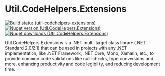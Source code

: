 # Util.CodeHelpers.Extensions
[![Build status (util-codehelpers-extensions)](https://github.com/alecgn/util-codehelpers-extensions/workflows/build/badge.svg)](#)
[![Nuget version (Util.CodeHelpers.Extensions)](https://img.shields.io/nuget/v/Util.CodeHelpers.Extensions)](https://nuget.org/packages/Util.CodeHelpers.Extensions) 
[![Nuget downloads (Util.CodeHelpers.Extensions)](https://img.shields.io/nuget/dt/Util.CodeHelpers.Extensions)](https://nuget.org/packages/Util.CodeHelpers.Extensions)

Util.CodeHelpers.Extensions is a .NET multi-target class library (.NET Standard 2.0/2.1) that can be used in projects with any .NET implementation, like .NET Framework, .NET Core, Mono, Xamarin, etc., to provide common code validations like null-checks, type conversions and more, enhancing productivity and code legibility, and reducing development time.
